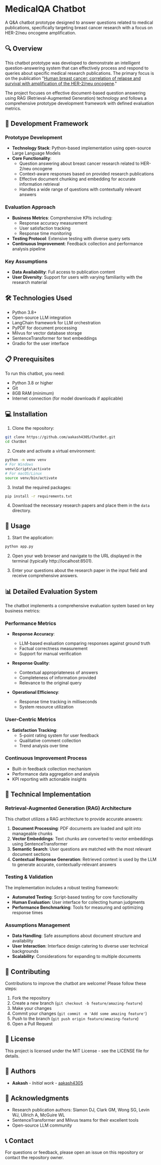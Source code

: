 # MedicalQA Chatbot

A Q&A chatbot prototype designed to answer questions related to medical publications, specifically targeting breast cancer research with a focus on HER-2/neu oncogene amplification.

## 🔍 Overview

This chatbot prototype was developed to demonstrate an intelligent question-answering system that can effectively process and respond to queries about specific medical research publications. The primary focus is on the publication "[Human breast cancer: correlation of relapse and survival with amplification of the HER-2/neu oncogene](https://www.researchgate.net/profile/Gary-Clark/publication/19364043_Slamon_DJ_Clark_GM_Wong_SG_Levin_WJ_Ullrich_A_McGuire_WLHuman_breast_cancer_correlation_of_relapse_and_survival_with_amplification_of_the_HER-2neu_oncogene_Science_Wash_DC_235_177-182/links/0046352b85f241a532000000/Slamon-DJ-Clark-GM-Wong-SG-Levin-WJ-Ullrich-A-McGuire-WLHuman-breast-cancer-correlation-of-relapse-and-survival-with-amplification-of-the-HER-2-neu-oncogene-Science-Wash-DC-235-177-182.pdf)."

The project focuses on effective document-based question answering using RAG (Retrieval-Augmented Generation) technology and follows a comprehensive prototype development framework with defined evaluation metrics.

## 🚀 Development Framework

### Prototype Development

- **Technology Stack**: Python-based implementation using open-source Large Language Models
- **Core Functionality**: 
  - Question answering about breast cancer research related to HER-2/neu oncogene
  - Context-aware responses based on provided research publications
  - Effective document chunking and embedding for accurate information retrieval
  - Handles a wide range of questions with contextually relevant answers

### Evaluation Approach

- **Business Metrics**: Comprehensive KPIs including:
  - Response accuracy measurement
  - User satisfaction tracking
  - Response time monitoring
- **Testing Protocol**: Extensive testing with diverse query sets
- **Continuous Improvement**: Feedback collection and performance analysis pipeline

### Key Assumptions

- **Data Availability**: Full access to publication content
- **User Diversity**: Support for users with varying familiarity with the research material

## 🛠️ Technologies Used

- Python 3.8+
- Open-source LLM integration
- LangChain framework for LLM orchestration
- PyPDF for document processing
- Milvus for vector database storage
- SentenceTransformer for text embeddings
- Gradio for the user interface

## 📋 Prerequisites

To run this chatbot, you need:

- Python 3.8 or higher
- Git
- 8GB RAM (minimum)
- Internet connection (for model downloads if applicable)

## 💻 Installation

1. Clone the repository:
```bash
git clone https://github.com/aakash4305/ChatBot.git
cd ChatBot
```

2. Create and activate a virtual environment:
```bash
python -m venv venv
# For Windows
venv\Scripts\activate
# For macOS/Linux
source venv/bin/activate
```

3. Install the required packages:
```bash
pip install -r requirements.txt
```

4. Download the necessary research papers and place them in the `data` directory.

## 🏃 Usage

1. Start the application:
```bash
python app.py
```

2. Open your web browser and navigate to the URL displayed in the terminal (typically http://localhost:8501).

3. Enter your questions about the research paper in the input field and receive comprehensive answers.

## 📊 Detailed Evaluation System

The chatbot implements a comprehensive evaluation system based on key business metrics:

### Performance Metrics

- **Response Accuracy**: 
  - LLM-based evaluation comparing responses against ground truth
  - Factual correctness measurement
  - Support for manual verification

- **Response Quality**:
  - Contextual appropriateness of answers
  - Completeness of information provided
  - Relevance to the original query

- **Operational Efficiency**:
  - Response time tracking in milliseconds
  - System resource utilization

### User-Centric Metrics

- **Satisfaction Tracking**:
  - 5-point rating system for user feedback
  - Qualitative comment collection
  - Trend analysis over time

### Continuous Improvement Process

- Built-in feedback collection mechanism
- Performance data aggregation and analysis
- KPI reporting with actionable insights

## 🔬 Technical Implementation

### Retrieval-Augmented Generation (RAG) Architecture

This chatbot utilizes a RAG architecture to provide accurate answers:

1. **Document Processing**: PDF documents are loaded and split into manageable chunks
2. **Vector Embeddings**: Text chunks are converted to vector embeddings using SentenceTransformer
3. **Semantic Search**: User questions are matched with the most relevant document sections
4. **Contextual Response Generation**: Retrieved context is used by the LLM to generate accurate, contextually-relevant answers

### Testing & Validation

The implementation includes a robust testing framework:

- **Automated Testing**: Script-based testing for core functionality
- **Human Evaluation**: User interface for collecting human judgments
- **Performance Benchmarking**: Tools for measuring and optimizing response times

### Assumptions Management

- **Data Handling**: Safe assumptions about document structure and availability
- **User Interaction**: Interface design catering to diverse user technical backgrounds
- **Scalability**: Considerations for expanding to multiple documents

## 🤝 Contributing

Contributions to improve the chatbot are welcome! Please follow these steps:

1. Fork the repository
2. Create a new branch (`git checkout -b feature/amazing-feature`)
3. Make your changes
4. Commit your changes (`git commit -m 'Add some amazing feature'`)
5. Push to the branch (`git push origin feature/amazing-feature`)
6. Open a Pull Request

## 📝 License

This project is licensed under the MIT License - see the LICENSE file for details.

## 👥 Authors

- **Aakash** - *Initial work* - [aakash4305](https://github.com/aakash4305)

## 🙏 Acknowledgments

- Research publication authors: Slamon DJ, Clark GM, Wong SG, Levin WJ, Ullrich A, McGuire WL
- SentenceTransformer and Milvus teams for their excellent tools
- Open-source LLM community

## 📞 Contact

For questions or feedback, please open an issue on this repository or contact the repository owner.
